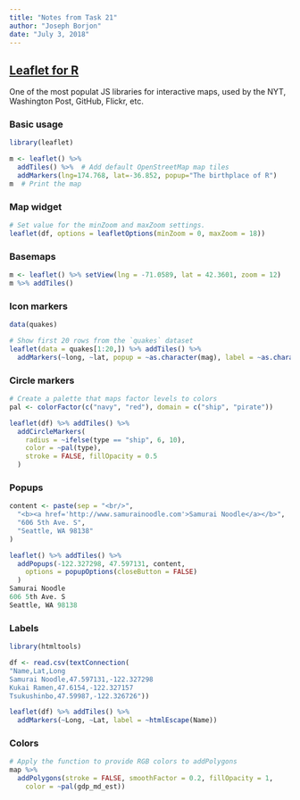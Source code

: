 ```yaml
---
title: "Notes from Task 21"
author: "Joseph Borjon"
date: "July 3, 2018"
---
```


## [Leaflet for R](http://rstudio.github.io/leaflet)

One of the most populat JS libraries for interactive maps, used by the NYT, Washington Post, GitHub, Flickr, etc.

### Basic usage

```r
library(leaflet)

m <- leaflet() %>%
  addTiles() %>%  # Add default OpenStreetMap map tiles
  addMarkers(lng=174.768, lat=-36.852, popup="The birthplace of R")
m  # Print the map
```

### Map widget

```r
# Set value for the minZoom and maxZoom settings.
leaflet(df, options = leafletOptions(minZoom = 0, maxZoom = 18))
```

### Basemaps

```r
m <- leaflet() %>% setView(lng = -71.0589, lat = 42.3601, zoom = 12)
m %>% addTiles()
```

### Icon markers

```r
data(quakes)

# Show first 20 rows from the `quakes` dataset
leaflet(data = quakes[1:20,]) %>% addTiles() %>%
  addMarkers(~long, ~lat, popup = ~as.character(mag), label = ~as.character(mag))
```

### Circle markers

```r
# Create a palette that maps factor levels to colors
pal <- colorFactor(c("navy", "red"), domain = c("ship", "pirate"))

leaflet(df) %>% addTiles() %>%
  addCircleMarkers(
    radius = ~ifelse(type == "ship", 6, 10),
    color = ~pal(type),
    stroke = FALSE, fillOpacity = 0.5
  )
```

### Popups

```r
content <- paste(sep = "<br/>",
  "<b><a href='http://www.samurainoodle.com'>Samurai Noodle</a></b>",
  "606 5th Ave. S",
  "Seattle, WA 98138"
)

leaflet() %>% addTiles() %>%
  addPopups(-122.327298, 47.597131, content,
    options = popupOptions(closeButton = FALSE)
  )
Samurai Noodle
606 5th Ave. S
Seattle, WA 98138
```

### Labels

```r
library(htmltools)

df <- read.csv(textConnection(
"Name,Lat,Long
Samurai Noodle,47.597131,-122.327298
Kukai Ramen,47.6154,-122.327157
Tsukushinbo,47.59987,-122.326726"))

leaflet(df) %>% addTiles() %>%
  addMarkers(~Long, ~Lat, label = ~htmlEscape(Name))
```

### Colors

```r
# Apply the function to provide RGB colors to addPolygons
map %>%
  addPolygons(stroke = FALSE, smoothFactor = 0.2, fillOpacity = 1,
    color = ~pal(gdp_md_est))
```
